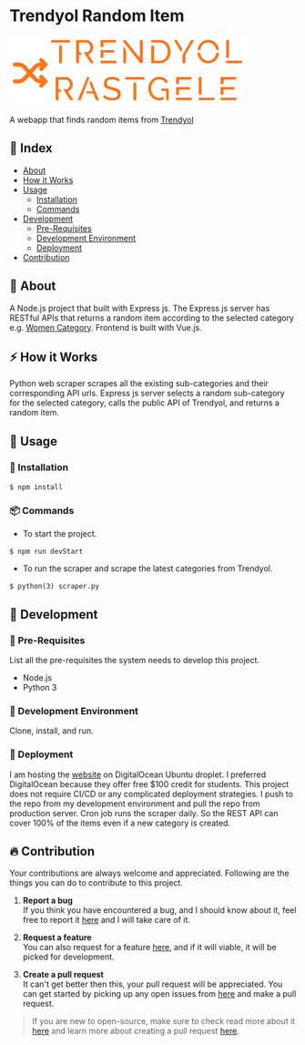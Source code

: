 # Trendyol Random Item
![Trendyol Rastgele](./images/logo.png)

A webapp that finds random items from [Trendyol](https://trendyol.com)

## :ledger: Index

- [About](#beginner-about)
- [How it Works](#zap-how-it-works)
- [Usage](#flashlight-usage)
  - [Installation](#electric_plug-installation)
  - [Commands](#package-commands)
- [Development](#wrench-development)
  - [Pre-Requisites](#notebook-pre-requisites)
  - [Development Environment](#nut_and_bolt-development-environment)
  - [Deployment](#rocket-deployment)  
- [Contribution](#fire-contribution)

##  :beginner: About
A Node.js project that built with Express js. The Express js server has RESTful APIs that returns a random item according to the selected category e.g. [Women Category](https://trendyolrastgele.social/category/1). Frontend is built with Vue.js.

## :zap: How it Works
Python web scraper scrapes all the existing sub-categories and their corresponding API urls. Express js server selects a random sub-category for the selected category, calls the public API of Trendyol, and returns a random item.

##  :flashlight: Usage
###  :electric_plug: Installation
```
$ npm install
```

###  :package: Commands
- To start the project.
```
$ npm run devStart
```
- To run the scraper and scrape the latest categories from Trendyol.
```
$ python(3) scraper.py 
```

##  :wrench: Development

### :notebook: Pre-Requisites
List all the pre-requisites the system needs to develop this project.
- Node.js
- Python 3

###  :nut_and_bolt: Development Environment
Clone, install, and run.


### :rocket: Deployment
I am hosting the [website](https://trendyolrastgele.social) on DigitalOcean Ubuntu droplet. I preferred DigitalOcean because they offer free $100 credit for students. This project does not require CI/CD or any complicated deployment strategies. I push to the repo from my development environment and pull the repo from production server.
Cron job runs the scraper daily. So the REST API can cover 100% of the items even if a new category is created.


##  :fire: Contribution

Your contributions are always welcome and appreciated. Following are the things you can do to contribute to this project.

 1. **Report a bug** <br>
 If you think you have encountered a bug, and I should know about it, feel free to report it [here](https://github.com/atuncer/TrendyolRandomItem/issues/new) and I will take care of it.

 2. **Request a feature** <br>
 You can also request for a feature [here](https://github.com/atuncer/TrendyolRandomItem/issues/new), and if it will viable, it will be picked for development.  

 3. **Create a pull request** <br>
 It can't get better then this, your pull request will be appreciated. You can get started by picking up any open issues from [here](https://github.com/atuncer/TrendyolRandomItem/issues?q=is%3Aissue+is%3Aopen+sort%3Aupdated-desc) and make a pull request.

 > If you are new to open-source, make sure to check read more about it [here](https://www.digitalocean.com/community/tutorial_series/an-introduction-to-open-source) and learn more about creating a pull request [here](https://www.digitalocean.com/community/tutorials/how-to-create-a-pull-request-on-github).
